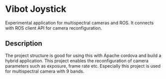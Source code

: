# Vibot Joystick

Experimental application for multispectral cameras and ROS. It connects with ROS client API for camera reconfiguration.
 
## Description

The project structure is good for using this with Apache cordova and build a hybrid application. This project enables the reconfiguration of camera parameters such as exposure, frame rate etc. Especially this project is used for multispectral camera with 9 bands.